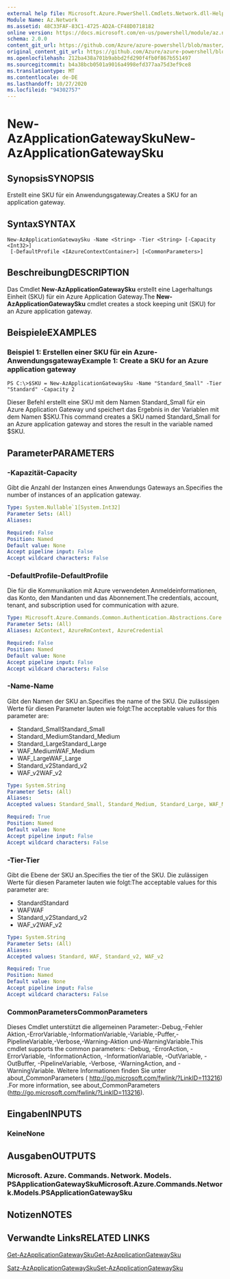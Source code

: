 ```yaml
---
external help file: Microsoft.Azure.PowerShell.Cmdlets.Network.dll-Help.xml
Module Name: Az.Network
ms.assetid: 48C33FAF-83C1-4725-AD2A-CF48D0718182
online version: https://docs.microsoft.com/en-us/powershell/module/az.network/new-azapplicationgatewaysku
schema: 2.0.0
content_git_url: https://github.com/Azure/azure-powershell/blob/master/src/Network/Network/help/New-AzApplicationGatewaySku.md
original_content_git_url: https://github.com/Azure/azure-powershell/blob/master/src/Network/Network/help/New-AzApplicationGatewaySku.md
ms.openlocfilehash: 212ba438a701b9abbd2fd290f4fb0f867b551497
ms.sourcegitcommit: b4a38bcb0501a9016a4998efd377aa75d3ef9ce8
ms.translationtype: MT
ms.contentlocale: de-DE
ms.lasthandoff: 10/27/2020
ms.locfileid: "94302757"
---
```

# <span data-ttu-id="93702-101">New-AzApplicationGatewaySku</span><span class="sxs-lookup"><span data-stu-id="93702-101">New-AzApplicationGatewaySku</span></span>

## <span data-ttu-id="93702-102">Synopsis</span><span class="sxs-lookup"><span data-stu-id="93702-102">SYNOPSIS</span></span>
<span data-ttu-id="93702-103">Erstellt eine SKU für ein Anwendungsgateway.</span><span class="sxs-lookup"><span data-stu-id="93702-103">Creates a SKU for an application gateway.</span></span>

## <span data-ttu-id="93702-104">Syntax</span><span class="sxs-lookup"><span data-stu-id="93702-104">SYNTAX</span></span>

```
New-AzApplicationGatewaySku -Name <String> -Tier <String> [-Capacity <Int32>]
 [-DefaultProfile <IAzureContextContainer>] [<CommonParameters>]
```

## <span data-ttu-id="93702-105">Beschreibung</span><span class="sxs-lookup"><span data-stu-id="93702-105">DESCRIPTION</span></span>
<span data-ttu-id="93702-106">Das Cmdlet **New-AzApplicationGatewaySku** erstellt eine Lagerhaltungs Einheit (SKU) für ein Azure Application Gateway.</span><span class="sxs-lookup"><span data-stu-id="93702-106">The **New-AzApplicationGatewaySku** cmdlet creates a stock keeping unit (SKU) for an Azure application gateway.</span></span>

## <span data-ttu-id="93702-107">Beispiele</span><span class="sxs-lookup"><span data-stu-id="93702-107">EXAMPLES</span></span>

### <span data-ttu-id="93702-108">Beispiel 1: Erstellen einer SKU für ein Azure-Anwendungsgateway</span><span class="sxs-lookup"><span data-stu-id="93702-108">Example 1: Create a SKU for an Azure application gateway</span></span>
```
PS C:\>$SKU = New-AzApplicationGatewaySku -Name "Standard_Small" -Tier "Standard" -Capacity 2
```

<span data-ttu-id="93702-109">Dieser Befehl erstellt eine SKU mit dem Namen Standard_Small für ein Azure Application Gateway und speichert das Ergebnis in der Variablen mit dem Namen $SKU.</span><span class="sxs-lookup"><span data-stu-id="93702-109">This command creates a SKU named Standard_Small for an Azure application gateway and stores the result in the variable named $SKU.</span></span>

## <span data-ttu-id="93702-110">Parameter</span><span class="sxs-lookup"><span data-stu-id="93702-110">PARAMETERS</span></span>

### <span data-ttu-id="93702-111">-Kapazität</span><span class="sxs-lookup"><span data-stu-id="93702-111">-Capacity</span></span>
<span data-ttu-id="93702-112">Gibt die Anzahl der Instanzen eines Anwendungs Gateways an.</span><span class="sxs-lookup"><span data-stu-id="93702-112">Specifies the number of instances of an application gateway.</span></span>

```yaml
Type: System.Nullable`1[System.Int32]
Parameter Sets: (All)
Aliases:

Required: False
Position: Named
Default value: None
Accept pipeline input: False
Accept wildcard characters: False
```

### <span data-ttu-id="93702-113">-DefaultProfile</span><span class="sxs-lookup"><span data-stu-id="93702-113">-DefaultProfile</span></span>
<span data-ttu-id="93702-114">Die für die Kommunikation mit Azure verwendeten Anmeldeinformationen, das Konto, den Mandanten und das Abonnement.</span><span class="sxs-lookup"><span data-stu-id="93702-114">The credentials, account, tenant, and subscription used for communication with azure.</span></span>

```yaml
Type: Microsoft.Azure.Commands.Common.Authentication.Abstractions.Core.IAzureContextContainer
Parameter Sets: (All)
Aliases: AzContext, AzureRmContext, AzureCredential

Required: False
Position: Named
Default value: None
Accept pipeline input: False
Accept wildcard characters: False
```

### <span data-ttu-id="93702-115">-Name</span><span class="sxs-lookup"><span data-stu-id="93702-115">-Name</span></span>
<span data-ttu-id="93702-116">Gibt den Namen der SKU an.</span><span class="sxs-lookup"><span data-stu-id="93702-116">Specifies the name of the SKU.</span></span>
<span data-ttu-id="93702-117">Die zulässigen Werte für diesen Parameter lauten wie folgt:</span><span class="sxs-lookup"><span data-stu-id="93702-117">The acceptable values for this parameter are:</span></span>
- <span data-ttu-id="93702-118">Standard_Small</span><span class="sxs-lookup"><span data-stu-id="93702-118">Standard_Small</span></span>
- <span data-ttu-id="93702-119">Standard_Medium</span><span class="sxs-lookup"><span data-stu-id="93702-119">Standard_Medium</span></span>
- <span data-ttu-id="93702-120">Standard_Large</span><span class="sxs-lookup"><span data-stu-id="93702-120">Standard_Large</span></span>
- <span data-ttu-id="93702-121">WAF_Medium</span><span class="sxs-lookup"><span data-stu-id="93702-121">WAF_Medium</span></span>
- <span data-ttu-id="93702-122">WAF_Large</span><span class="sxs-lookup"><span data-stu-id="93702-122">WAF_Large</span></span>
- <span data-ttu-id="93702-123">Standard_v2</span><span class="sxs-lookup"><span data-stu-id="93702-123">Standard_v2</span></span>
- <span data-ttu-id="93702-124">WAF_v2</span><span class="sxs-lookup"><span data-stu-id="93702-124">WAF_v2</span></span>

```yaml
Type: System.String
Parameter Sets: (All)
Aliases:
Accepted values: Standard_Small, Standard_Medium, Standard_Large, WAF_Medium, WAF_Large, Standard_v2, WAF_v2

Required: True
Position: Named
Default value: None
Accept pipeline input: False
Accept wildcard characters: False
```

### <span data-ttu-id="93702-125">-Tier</span><span class="sxs-lookup"><span data-stu-id="93702-125">-Tier</span></span>
<span data-ttu-id="93702-126">Gibt die Ebene der SKU an.</span><span class="sxs-lookup"><span data-stu-id="93702-126">Specifies the tier of the SKU.</span></span>
<span data-ttu-id="93702-127">Die zulässigen Werte für diesen Parameter lauten wie folgt:</span><span class="sxs-lookup"><span data-stu-id="93702-127">The acceptable values for this parameter are:</span></span>
- <span data-ttu-id="93702-128">Standard</span><span class="sxs-lookup"><span data-stu-id="93702-128">Standard</span></span>
- <span data-ttu-id="93702-129">WAF</span><span class="sxs-lookup"><span data-stu-id="93702-129">WAF</span></span>
- <span data-ttu-id="93702-130">Standard_v2</span><span class="sxs-lookup"><span data-stu-id="93702-130">Standard_v2</span></span>
- <span data-ttu-id="93702-131">WAF_v2</span><span class="sxs-lookup"><span data-stu-id="93702-131">WAF_v2</span></span>

```yaml
Type: System.String
Parameter Sets: (All)
Aliases:
Accepted values: Standard, WAF, Standard_v2, WAF_v2

Required: True
Position: Named
Default value: None
Accept pipeline input: False
Accept wildcard characters: False
```

### <span data-ttu-id="93702-132">CommonParameters</span><span class="sxs-lookup"><span data-stu-id="93702-132">CommonParameters</span></span>
<span data-ttu-id="93702-133">Dieses Cmdlet unterstützt die allgemeinen Parameter:-Debug,-Fehler Aktion,-ErrorVariable,-InformationVariable,-Variable,-Puffer,-PipelineVariable,-Verbose,-Warning-Aktion und-WarningVariable.</span><span class="sxs-lookup"><span data-stu-id="93702-133">This cmdlet supports the common parameters: -Debug, -ErrorAction, -ErrorVariable, -InformationAction, -InformationVariable, -OutVariable, -OutBuffer, -PipelineVariable, -Verbose, -WarningAction, and -WarningVariable.</span></span> <span data-ttu-id="93702-134">Weitere Informationen finden Sie unter about_CommonParameters ( http://go.microsoft.com/fwlink/?LinkID=113216) .</span><span class="sxs-lookup"><span data-stu-id="93702-134">For more information, see about_CommonParameters (http://go.microsoft.com/fwlink/?LinkID=113216).</span></span>

## <span data-ttu-id="93702-135">Eingaben</span><span class="sxs-lookup"><span data-stu-id="93702-135">INPUTS</span></span>

### <span data-ttu-id="93702-136">Keine</span><span class="sxs-lookup"><span data-stu-id="93702-136">None</span></span>

## <span data-ttu-id="93702-137">Ausgaben</span><span class="sxs-lookup"><span data-stu-id="93702-137">OUTPUTS</span></span>

### <span data-ttu-id="93702-138">Microsoft. Azure. Commands. Network. Models. PSApplicationGatewaySku</span><span class="sxs-lookup"><span data-stu-id="93702-138">Microsoft.Azure.Commands.Network.Models.PSApplicationGatewaySku</span></span>

## <span data-ttu-id="93702-139">Notizen</span><span class="sxs-lookup"><span data-stu-id="93702-139">NOTES</span></span>

## <span data-ttu-id="93702-140">Verwandte Links</span><span class="sxs-lookup"><span data-stu-id="93702-140">RELATED LINKS</span></span>

[<span data-ttu-id="93702-141">Get-AzApplicationGatewaySku</span><span class="sxs-lookup"><span data-stu-id="93702-141">Get-AzApplicationGatewaySku</span></span>](./Get-AzApplicationGatewaySku.md)

[<span data-ttu-id="93702-142">Satz-AzApplicationGatewaySku</span><span class="sxs-lookup"><span data-stu-id="93702-142">Set-AzApplicationGatewaySku</span></span>](./Set-AzApplicationGatewaySku.md)


